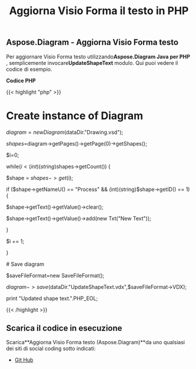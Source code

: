 ﻿---
title: Aggiorna Visio Forma il testo in PHP
type: docs
weight: 30
url: /it/java/update-visio-shape-text-in-php/
---
## **Aspose.Diagram - Aggiorna Visio Forma testo**
Per aggiornare Visio Forma testo utilizzando**Aspose.Diagram Java per PHP** , semplicemente invocare**UpdateShapeText** modulo. Qui puoi vedere il codice di esempio.

**Codice PHP**

{{< highlight "php" >}}

 # Create instance of Diagram

$diagram=new Diagram($dataDir."Drawing.vsd");

$shapes=$diagram->getPages()->getPage(0)->getShapes();

$i=0;

while($i<(int)(string)$shapes->getCount()) {

$shape = $shapes->get($i);

if ($shape->getNameU() == "Process" && (int)(string)$shape->getID() == 1) {

$shape->getText()->getValue()->clear();

$shape->getText()->getValue()->add(new Txt("New Text"));

}

$i += 1;

}

\# Save diagram

$saveFileFormat=new SaveFileFormat();

$diagram->save($dataDir."UpdateShapeText.vdx",$saveFileFormat->VDX);

print "Updated shape text.".PHP_EOL;

{{< /highlight >}}
## **Scarica il codice in esecuzione**
 Scarica**Aggiorna Visio Forma testo (Aspose.Diagram)**da uno qualsiasi dei siti di social coding sotto indicati:

- [Git Hub](https://github.com/asposediagram/Aspose.Diagram-for-Java/blob/master/Plugins/Aspose_Diagram_Java_for_PHP/src/aspose/diagram/WorkingwithText/UpdateShapeText.php)
